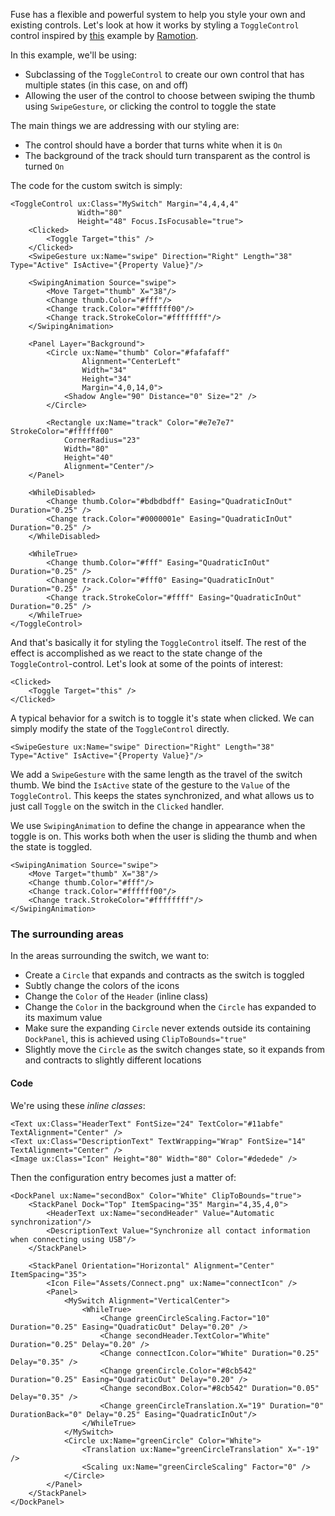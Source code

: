 Fuse has a flexible and powerful system to help you style your own and existing controls. Let's look at how it works by styling a `ToggleControl` control inspired by [this](https://dribbble.com/shots/1749645-Contact-Sync) example by [Ramotion](http://www.ramotion.com).

In this example, we'll be using:

- Subclassing of the `ToggleControl` to create our own control that has multiple states (in this case, on and off)
- Allowing the user of the control to choose between swiping the thumb using `SwipeGesture`, or clicking the control to toggle the state

The main things we are addressing with our styling are:

- The control should have a border that turns white when it is `On`
- The background of the track should turn transparent as the control is turned `On`


The code for the custom switch is simply:

<!-- snippet-begin:code/MySwitch.ux:ToggleControl -->

```
<ToggleControl ux:Class="MySwitch" Margin="4,4,4,4"
               Width="80"
               Height="48" Focus.IsFocusable="true">
    <Clicked>
        <Toggle Target="this" />
    </Clicked>
    <SwipeGesture ux:Name="swipe" Direction="Right" Length="38" Type="Active" IsActive="{Property Value}"/>
   
    <SwipingAnimation Source="swipe">
        <Move Target="thumb" X="38"/>
        <Change thumb.Color="#fff"/>
        <Change track.Color="#ffffff00"/>
        <Change track.StrokeColor="#ffffffff"/>
    </SwipingAnimation>
   
    <Panel Layer="Background">
        <Circle ux:Name="thumb" Color="#fafafaff" 
                Alignment="CenterLeft"
                Width="34"
                Height="34"
                Margin="4,0,14,0">
            <Shadow Angle="90" Distance="0" Size="2" />
        </Circle>
   
        <Rectangle ux:Name="track" Color="#e7e7e7" StrokeColor="#ffffff00"
            CornerRadius="23"
            Width="80"
            Height="40"
            Alignment="Center"/>
    </Panel>

    <WhileDisabled>
        <Change thumb.Color="#bdbdbdff" Easing="QuadraticInOut" Duration="0.25" />
        <Change track.Color="#0000001e" Easing="QuadraticInOut" Duration="0.25" />
    </WhileDisabled>

    <WhileTrue>
        <Change thumb.Color="#fff" Easing="QuadraticInOut" Duration="0.25" />
        <Change track.Color="#fff0" Easing="QuadraticInOut" Duration="0.25" />
        <Change track.StrokeColor="#ffff" Easing="QuadraticInOut" Duration="0.25" />
    </WhileTrue>
</ToggleControl>
```

<!-- snippet-end -->

And that's basically it for styling the `ToggleControl` itself. The rest of the effect is accomplished as we react to the state change of the `ToggleControl`-control. Let's look at some of the points of interest:

<!-- snippet-begin:code/MySwitch.ux:Clicked -->

```
<Clicked>
    <Toggle Target="this" />
</Clicked>
```

<!-- snippet-end -->

A typical behavior for a switch is to toggle it's state when clicked. We can simply modify the state of the `ToggleControl` directly.

<!-- snippet-begin:code/MySwitch.ux:SwipeGesture -->

```
<SwipeGesture ux:Name="swipe" Direction="Right" Length="38" Type="Active" IsActive="{Property Value}"/>
```

<!-- snippet-end -->

We add a `SwipeGesture` with the same length as the travel of the switch thumb. We bind the `IsActive` state of the gesture to the `Value` of the `ToggleControl`. This keeps the states synchronized, and what allows us to just call `Toggle` on the switch in the `Clicked` handler.

We use `SwipingAnimation` to define the change in appearance when the toggle is on. This works both when the user is sliding the thumb and when the state is toggled.

<!-- snippet-begin:code/MySwitch.ux:SwipingAnimation -->

```
<SwipingAnimation Source="swipe">
    <Move Target="thumb" X="38"/>
    <Change thumb.Color="#fff"/>
    <Change track.Color="#ffffff00"/>
    <Change track.StrokeColor="#ffffffff"/>
</SwipingAnimation>
```

<!-- snippet-end -->


### The surrounding areas

In the areas surrounding the switch, we want to:

- Create a `Circle` that expands and contracts as the switch is toggled
- Subtly change the colors of the icons
- Change the `Color` of the `Header` (inline class)
- Change the `Color` in the background when the `Circle` has expanded to its maximum value
- Make sure the expanding `Circle` never extends outside its containing `DockPanel`, this is achieved using `ClipToBounds="true"`
- Slightly move the `Circle` as the switch changes state, so it expands from and contracts to slightly different locations

#### Code

We're using these _inline classes_:

```
<Text ux:Class="HeaderText" FontSize="24" TextColor="#11abfe" TextAlignment="Center" />
<Text ux:Class="DescriptionText" TextWrapping="Wrap" FontSize="14" TextAlignment="Center" />
<Image ux:Class="Icon" Height="80" Width="80" Color="#dedede" />
```

Then the configuration entry becomes just a matter of:

<!-- snippet-begin:code/CustomSwitch.ux:Entry -->

```
<DockPanel ux:Name="secondBox" Color="White" ClipToBounds="true">
    <StackPanel Dock="Top" ItemSpacing="35" Margin="4,35,4,0">
        <HeaderText ux:Name="secondHeader" Value="Automatic synchronization"/>
        <DescriptionText Value="Synchronize all contact information when connecting using USB"/>
    </StackPanel>

    <StackPanel Orientation="Horizontal" Alignment="Center" ItemSpacing="35">
        <Icon File="Assets/Connect.png" ux:Name="connectIcon" />
        <Panel>
            <MySwitch Alignment="VerticalCenter">
                <WhileTrue>
                    <Change greenCircleScaling.Factor="10" Duration="0.25" Easing="QuadraticOut" Delay="0.20" />
                    <Change secondHeader.TextColor="White" Duration="0.25" Delay="0.20" />
                    <Change connectIcon.Color="White" Duration="0.25" Delay="0.35" />
                    <Change greenCircle.Color="#8cb542" Duration="0.25" Easing="QuadraticOut" Delay="0.20" />
                    <Change secondBox.Color="#8cb542" Duration="0.05" Delay="0.35" />
                    <Change greenCircleTranslation.X="19" Duration="0" DurationBack="0" Delay="0.25" Easing="QuadraticInOut"/>
                </WhileTrue>
            </MySwitch>
            <Circle ux:Name="greenCircle" Color="White">
                <Translation ux:Name="greenCircleTranslation" X="-19" />
                <Scaling ux:Name="greenCircleScaling" Factor="0" />
            </Circle>
        </Panel>
    </StackPanel>
</DockPanel>
```

<!-- snippet-end -->

